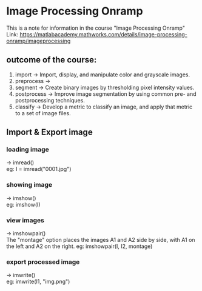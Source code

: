 # Image Processing Onramp #
This is a note for information in the course "Image Processing Onramp" <br />
Link: https://matlabacademy.mathworks.com/details/image-processing-onramp/imageprocessing

## outcome of the course:
1. import -> Import, display, and manipulate color and grayscale images.
2. preprocess -> 
3. segment -> Create binary images by thresholding pixel intensity values.
4. postprocess -> Improve image segmentation by using common pre- and postprocessing techniques.
5. classify -> Develop a metric to classify an image, and apply that metric to a set of image files.
## Import & Export image

### loading image
-> imread() <br />
eg: I = imread("0001.jpg")

### showing image
-> imshow() <br />
eg: imshow(I)

### view images
-> imshowpair() <br />
The "montage" option places the images A1 and A2 side by side, with A1 on the left and A2 on the right.
eg: imshowpair(I, I2, montage)

### export processed image
-> imwrite() <br />
eg: imwrite(I1, "img.png")